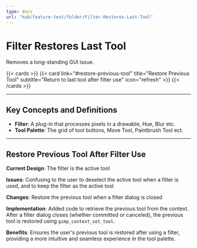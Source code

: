 ```yaml
---
type: docs
url: "hub/feature-test/folder/Filter-Restores-Last-Tool"
---
```


# Filter Restores Last Tool

Removes a long-standing GUI issue.

{{< cards >}}
  {{< card link="#restore-previous-tool" title="Restore Previous Tool" subtitle="Return to last tool after filter use" icon="refresh" >}}
{{< /cards >}}

---

## Key Concepts and Definitions

- **Filter**: A plug-in that processes pixels in a drawable, Hue, Blur etc.
- **Tool Palette**: The grid of tool buttons, Move Tool, Paintbrush Tool ect.

---

<div class="feature-section" id="restore-previous-tool" tabindex="-1">

## Restore Previous Tool After Filter Use

**Current Design**: The filter is the active tool

**Issues**: Confusing to the user to deselect the active tool when a filter is used, and to keep the filter as the active tool

**Changes**: Restore the previous tool when a filter dialog is closed

**Implementation**: Added code to retrieve the previous tool from the context. After a filter dialog closes (whether committed or canceled), the previous tool is restored using `gimp_context_set_tool`.

**Benefits**: Ensures the user's previous tool is restored after using a filter, providing a more intuitive and seamless experience in the tool palette.

</div>
